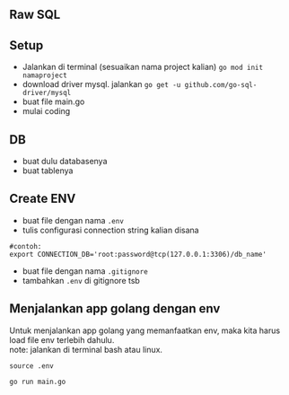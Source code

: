 ## Raw SQL

## Setup
* Jalankan di terminal (sesuaikan nama project kalian) `go mod init namaproject`
* download driver mysql. jalankan `go get -u github.com/go-sql-driver/mysql`
* buat file main.go
* mulai coding

## DB
* buat dulu databasenya
* buat tablenya

## Create ENV
* buat file dengan nama `.env`
* tulis configurasi connection string kalian disana
```
#contoh: 
export CONNECTION_DB='root:password@tcp(127.0.0.1:3306)/db_name'
```
* buat file dengan nama `.gitignore`
* tambahkan `.env` di gitignore tsb

## Menjalankan app golang dengan env
Untuk menjalankan app golang yang memanfaatkan env, maka kita harus load file env terlebih dahulu.
<br>
note: jalankan di terminal bash atau linux.

```
source .env

go run main.go
```